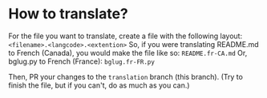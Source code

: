# How to translate?
For the file you want to translate, create a file with the following layout:
`<filename>.<langcode>.<extention>`
So, if you were translating README.md to French (Canada), you would make the file like so:
`README.fr-CA.md`
Or, bglug.py to French (France):
`bglug.fr-FR.py`

Then, PR your changes to the `translation` branch (this branch). (Try to finish the file, but if you can't, do as much as you can.)
